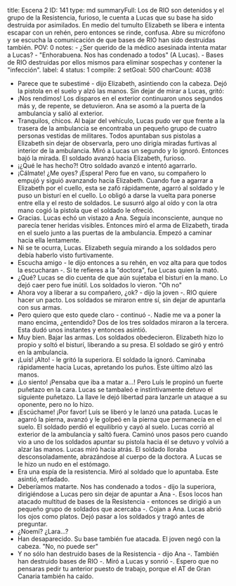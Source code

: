 title:          Escena 2
ID:             141
type:           md
summaryFull:    Los de RIO son detenidos y el grupo de la Resistencia, furioso, le cuenta a Lucas que su base ha sido destruida por asimilados. En medio del tumulto Elizabeth se libera e intenta escapar con un rehén, pero entonces se rinde, confusa. Abre su micrófono y se escucha la comunicación de que bases de RIO han sido destruidas también.
POV:            0
notes:          - ¿Ser querido de la médico asesinada intenta matar a Lucas?
                - "Enhorabuena. Nos has condenado a todos" (A Lucas).
                - Bases de RIO destruidas por ellos mismos para eliminar sospechas y contener la "infección".
label:          4
status:         1
compile:        2
setGoal:        500
charCount:      4038


- Parece que te subestimé - dijo Elizabeth, asintiendo con la cabeza.
Dejó la pistola en el suelo y alzó las manos. Sin dejar de mirar a Lucas, gritó:
- ¡Nos rendimos!
Los disparos en el exterior continuaron unos segundos más y, de repente, se detuvieron.
Ana se asomó a la puerta de la ambulancia y salió al exterior.
- Tranquilos, chicos.
Al bajar del vehículo, Lucas pudo ver que frente a la trasera de la ambulancia se encontraba un pequeño grupo de cuatro personas vestidas de militares. Todos apuntaban sus pistolas a Elizabeth sin dejar de observarla, pero uno dirigía miradas furtivas al interior de la ambulancia. Miró a Lucas un segundo y lo ignoró. Entonces bajó la mirada.
El soldado avanzó hacia Elizabeth, furioso.
- ¡¿Qué le has hecho?!
Otro soldado avanzó e intentó agarrarlo.
- ¡Cálmate! ¿Me oyes? ¡Espera!
Pero fue en vano, su compañero lo empujó y siguió avanzando hacia Elizabeth.
Cuando fue a agarrar a Elizabeth por el cuello, esta se zafó rápidamente, agarró al soldado y le puso un bisturí en el cuello. Lo obligó a darse la vuelta para ponerse entre ella y el resto de soldados. Le susurró algo al oído y con la otra mano cogió la pistola que el soldado le ofreció.
- Gracias.
Lucas echó un vistazo a Ana. Seguía inconsciente, aunque no parecía tener heridas visibles. Entonces miró el arma de Elizabeth, tirada en el suelo junto a las puertas de la ambulancia. Empezó a caminar hacia ella lentamente.
- Ni se te ocurra, Lucas.
Elizabeth seguía mirando a los soldados pero debía haberlo visto furtivamente.
- Escucha amigo - le dijo entonces a su rehén, en voz alta para que todos la escucharan -. Si te refieres a la "doctora", fue Lucas quien la mató.
- ¿Qué?
Lucas se dio cuenta de que aún sujetaba el bisturí en la mano. Lo dejó caer pero fue inútil. Los soldados lo vieron.
"Oh no"
- Ahora voy a liberar a su compañero, ¿ok? - dijo la joven -. RIO quiere hacer un pacto.
Los soldados se miraron entre sí, sin dejar de apuntarla con sus armas.
- Pero quiero que esto quede claro - continuó -. Nadie me va a poner la mano encima, ¿entendido?
Dos de los tres soldados miraron a la tercera. Esta dudó unos instantes y entonces asintió.
- Muy bien. Bajar las armas.
Los soldados obedecieron. Elizabeth hizo lo propio y soltó el bisturí, liberando a su presa. El soldado se giró y entró en la ambulancia.
- ¡Luís! ¡Alto! - le gritó la superiora.
El soldado la ignoró. Caminaba rápidamente hacia Lucas, apretando los puños.
Este último alzó las manos.
- ¡Lo siento! ¡Pensaba que iba a matar a...!
Pero Luís le propinó un fuerte puñetazo en la cara. Lucas se tambaleó e instintivamente detuvo el siguiente puñetazo. La llave le dejó libertad para lanzarle un ataque a su oponente, pero no lo hizo.
- ¡Escúchame! ¡Por favor!
Luís se liberó y le lanzó una patada. Lucas le agarró la pierna, avanzó y le golpeó en la pierna que permanecía en el suelo. El soldado perdió el equilibrio y cayó al suelo. Lucas  corrió al exterior de la ambulancia y saltó fuera. Caminó unos pasos pero cuando vio a uno de los soldados apuntar su pistola hacia él se detuvo y volvió a alzar las manos.
Lucas miró hacia atrás. El soldado lloraba desconsoladamente, abrazándose al cuerpo de la doctora.
A Lucas se le hizo un nudo en el estómago.
- Era una espía de la resistencia.
Miró al soldado que lo apuntaba. Este asintió, enfadado.
- Deberíamos matarte. Nos has condenado a todos - dijo la superiora, dirigiéndose a Lucas pero sin dejar de apuntar a Ana -. Esos locos han atacado multitud de bases de la Resistencia - entonces se dirigió a un pequeño grupo de soldados que acercaba -. Cojan a Ana.
Lucas abrió los ojos como platos. Dejó pasar a los soldados y tragó antes de preguntar.
- ¿Noemí? ¿Lara...?
- Han desaparecido. Su base también fue atacada.
El joven negó con la cabeza.
"No, no puede ser"
- Y no sólo han destruido bases de la Resistencia - dijo Ana -. También han destruido bases de RIO -. Miró a Lucas y sonrió -. Espero que no pensaras pedir tu anterior puesto de trabajo, porque el AT de Gran Canaria también ha caído.